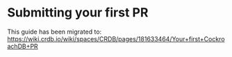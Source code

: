 # Submitting your first PR

This guide has been migrated to:
https://wiki.crdb.io/wiki/spaces/CRDB/pages/181633464/Your+first+CockroachDB+PR
